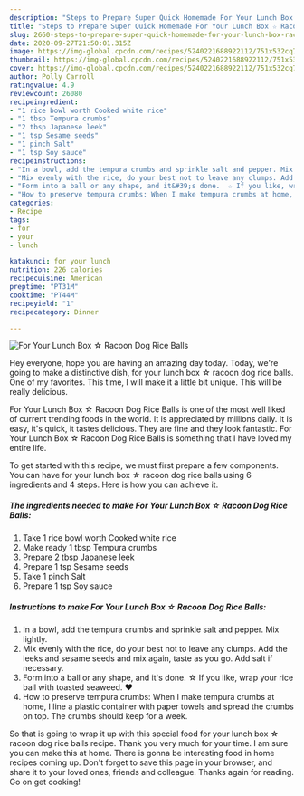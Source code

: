```yaml
---
description: "Steps to Prepare Super Quick Homemade For Your Lunch Box ☆ Racoon Dog Rice Balls"
title: "Steps to Prepare Super Quick Homemade For Your Lunch Box ☆ Racoon Dog Rice Balls"
slug: 2660-steps-to-prepare-super-quick-homemade-for-your-lunch-box-racoon-dog-rice-balls
date: 2020-09-27T21:50:01.315Z
image: https://img-global.cpcdn.com/recipes/5240221688922112/751x532cq70/for-your-lunch-box-☆-racoon-dog-rice-balls-recipe-main-photo.jpg
thumbnail: https://img-global.cpcdn.com/recipes/5240221688922112/751x532cq70/for-your-lunch-box-☆-racoon-dog-rice-balls-recipe-main-photo.jpg
cover: https://img-global.cpcdn.com/recipes/5240221688922112/751x532cq70/for-your-lunch-box-☆-racoon-dog-rice-balls-recipe-main-photo.jpg
author: Polly Carroll
ratingvalue: 4.9
reviewcount: 26080
recipeingredient:
- "1 rice bowl worth Cooked white rice"
- "1 tbsp Tempura crumbs"
- "2 tbsp Japanese leek"
- "1 tsp Sesame seeds"
- "1 pinch Salt"
- "1 tsp Soy sauce"
recipeinstructions:
- "In a bowl, add the tempura crumbs and sprinkle salt and pepper. Mix lightly."
- "Mix evenly with the rice, do your best not to leave any clumps. Add the leeks and sesame seeds and mix again, taste as you go. Add salt if necessary."
- "Form into a ball or any shape, and it&#39;s done.  ☆ If you like, wrap your rice ball with toasted seaweed. ❤"
- "How to preserve tempura crumbs: When I make tempura crumbs at home, I line a plastic container with paper towels and spread the crumbs on top. The crumbs should keep for a week."
categories:
- Recipe
tags:
- for
- your
- lunch

katakunci: for your lunch 
nutrition: 226 calories
recipecuisine: American
preptime: "PT31M"
cooktime: "PT44M"
recipeyield: "1"
recipecategory: Dinner

---
```



![For Your Lunch Box ☆ Racoon Dog Rice Balls](https://img-global.cpcdn.com/recipes/5240221688922112/751x532cq70/for-your-lunch-box-☆-racoon-dog-rice-balls-recipe-main-photo.jpg)

Hey everyone, hope you are having an amazing day today. Today, we're going to make a distinctive dish, for your lunch box ☆ racoon dog rice balls. One of my favorites. This time, I will make it a little bit unique. This will be really delicious.



For Your Lunch Box ☆ Racoon Dog Rice Balls is one of the most well liked of current trending foods in the world. It is appreciated by millions daily. It is easy, it's quick, it tastes delicious. They are fine and they look fantastic. For Your Lunch Box ☆ Racoon Dog Rice Balls is something that I have loved my entire life.


To get started with this recipe, we must first prepare a few components. You can have for your lunch box ☆ racoon dog rice balls using 6 ingredients and 4 steps. Here is how you can achieve it.

<!--inarticleads1-->

##### The ingredients needed to make For Your Lunch Box ☆ Racoon Dog Rice Balls:

1. Take 1 rice bowl worth Cooked white rice
1. Make ready 1 tbsp Tempura crumbs
1. Prepare 2 tbsp Japanese leek
1. Prepare 1 tsp Sesame seeds
1. Take 1 pinch Salt
1. Prepare 1 tsp Soy sauce




<!--inarticleads2-->

##### Instructions to make For Your Lunch Box ☆ Racoon Dog Rice Balls:

1. In a bowl, add the tempura crumbs and sprinkle salt and pepper. Mix lightly.
1. Mix evenly with the rice, do your best not to leave any clumps. Add the leeks and sesame seeds and mix again, taste as you go. Add salt if necessary.
1. Form into a ball or any shape, and it&#39;s done.  ☆ If you like, wrap your rice ball with toasted seaweed. ❤
1. How to preserve tempura crumbs: When I make tempura crumbs at home, I line a plastic container with paper towels and spread the crumbs on top. The crumbs should keep for a week.




So that is going to wrap it up with this special food for your lunch box ☆ racoon dog rice balls recipe. Thank you very much for your time. I am sure you can make this at home. There is gonna be interesting food in home recipes coming up. Don't forget to save this page in your browser, and share it to your loved ones, friends and colleague. Thanks again for reading. Go on get cooking!
